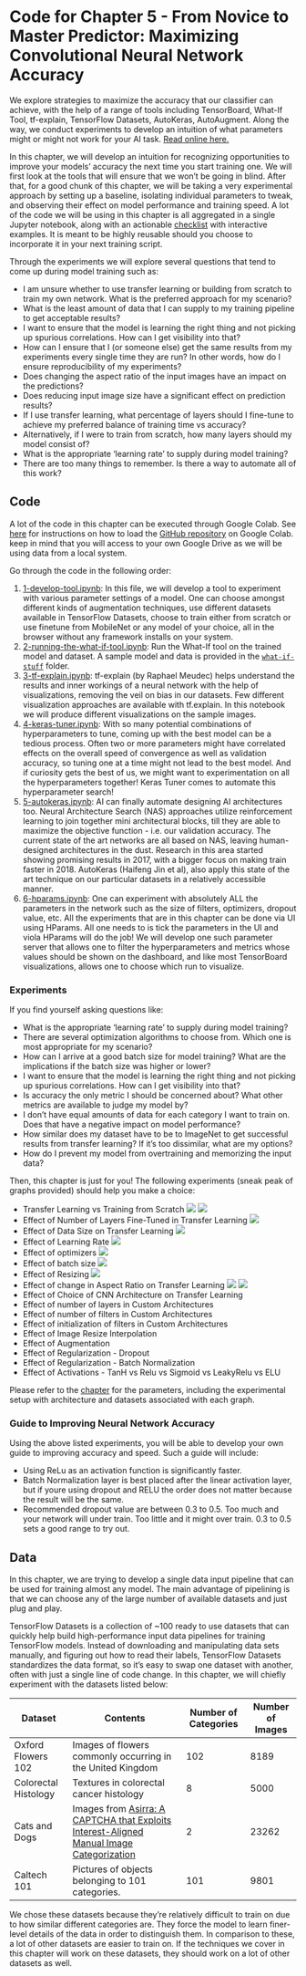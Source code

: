 # Code for Chapter 5 - From Novice to Master Predictor: Maximizing Convolutional Neural Network Accuracy

We explore strategies to maximize the accuracy that our classifier can achieve, with the help of a range of tools including TensorBoard, What-If Tool, tf-explain, TensorFlow Datasets, AutoKeras, AutoAugment. Along the way, we conduct experiments to develop an intuition of what parameters might or might not work for your AI task. [Read online here.](https://learning.oreilly.com/library/view/practical-deep-learning/9781492034858/ch05.html)

In this chapter, we will develop an intuition for recognizing opportunities to improve your models’ accuracy the next time you start training one. We will first look at the tools that will ensure that we won’t be going in blind. After that, for a good chunk of this chapter, we will be taking a very experimental approach by setting up a baseline, isolating individual parameters to tweak, and observing their effect on model performance and training speed. A lot of the code we will be using in this chapter is all aggregated in a single Jupyter notebook, along with an actionable [checklist](https://github.com/PracticalDL/Practical-Deep-Learning-Book/blob/master/code/chapter-5/Checklist.md) with interactive examples. It is meant to be highly reusable should you choose to incorporate it in your next training script.

Through the experiments we will explore several questions that tend to come up during model training such as:
- I am unsure whether to use transfer learning or building from scratch to train my own network. What is the preferred approach for my scenario? 
- What is the least amount of data that I can supply to my training pipeline to get acceptable results?
- I want to ensure that the model is learning the right thing and not picking up spurious correlations. How can I get visibility into that?
- How can I ensure that I (or someone else) get the same results from my experiments every single time they are run? In other words, how do I ensure reproducibility of my experiments?
- Does changing the aspect ratio of the input images have an impact on the predictions?
- Does reducing input image size have a significant effect on prediction results?
- If I use transfer learning, what percentage of layers should I fine-tune to achieve my preferred balance of training time vs accuracy?
- Alternatively, if I were to train from scratch, how many layers should my model consist of?
- What is the appropriate ‘learning rate’ to supply during model training?
- There are too many things to remember. Is there a way to automate all of this work?

## Code

A lot of the code in this chapter can be executed through Google Colab. See [here](https://colab.research.google.com/github/googlecolab/colabtools/blob/master/notebooks/colab-github-demo.ipynb#scrollTo=WzIRIt9d2huC) for instructions on how to load the [GitHub repository](https://github.com/PracticalDL/Practical-Deep-Learning-Book/blob/master/code/chapter-5/) on Google Colab. keep in mind that you will access to your own Google Drive as we will be using data from a local system.

Go through the code in the following order:

1. [1-develop-tool.ipynb](https://github.com/PracticalDL/Practical-Deep-Learning-Book/blob/master/code/chapter-5/1-develop-tool.ipynb): In this file, we will develop a tool to experiment with various parameter settings of a model. One can choose amongst different kinds of augmentation techniques, use different datasets available in TensorFlow Datasets, choose to train either from scratch or use finetune from MobileNet or any model of your choice, all in the browser without any framework installs on your system.
1. [2-running-the-what-if-tool.ipynb](https://github.com/PracticalDL/Practical-Deep-Learning-Book/blob/master/code/chapter-5/2-running-the-what-if-tool.ipynb): Run the What-If tool on the trained model and dataset. A sample model and data is provided in the [`what-if-stuff`](https://github.com/PracticalDL/Practical-Deep-Learning-Book/tree/master/code/chapter-5/what-if-stuff) folder.
1. [3-tf-explain.ipynb](https://github.com/PracticalDL/Practical-Deep-Learning-Book/blob/master/code/chapter-5/3-tf-explain.ipynb): tf-explain (by Raphael Meudec) helps understand the results and inner workings of a neural network with the help of visualizations, removing the veil on bias in our datasets. Few different visualization approaches are available with tf.explain. In this notebook we will produce different visualizations on the sample images.
1. [4-keras-tuner.ipynb](https://github.com/PracticalDL/Practical-Deep-Learning-Book/blob/master/code/chapter-5/4-keras-tuner.ipynb): With so many potential combinations of hyperparameters to tune, coming up with the best model can be a tedious process. Often two or more parameters might have correlated effects on the overall speed of convergence as well as validation accuracy, so tuning one at a time might not lead to the best model. And if curiosity gets the best of us, we might want to experimentation on all the hyperparameters together! Keras Tuner comes to automate this hyperparameter search!
1. [5-autokeras.ipynb](https://github.com/PracticalDL/Practical-Deep-Learning-Book/blob/master/code/chapter-5/5-autokeras.ipynb): AI can finally automate designing AI architectures too. Neural Architecture Search (NAS) approaches utilize reinforcement learning to join together mini architectural blocks, till they are able to maximize the objective function - i.e. our validation accuracy. The current state of the art networks are all based on NAS, leaving human-designed architectures in the dust. Research in this area started showing promising results in 2017, with a bigger focus on making train faster in 2018. AutoKeras (Haifeng Jin et al), also apply this state of the art technique on our particular datasets in a relatively accessible manner.
1. [6-hparams.ipynb](https://github.com/PracticalDL/Practical-Deep-Learning-Book/blob/master/code/chapter-5/6-hparams.ipynb): One can experiment with absolutely ALL the parameters in the network such as the size of filters, optimizers, dropout value, etc. All the experiments that are in this chapter can be done via UI using HParams. All one needs to is tick the parameters in the UI and viola HParams will do the job! We will develop one such parameter server that allows one to filter the hyperparameters and metrics whose values should be shown on the dashboard, and like most TensorBoard visualizations, allows one to choose which run to visualize.

### Experiments

If you find yourself asking questions like:

- What is the appropriate ‘learning rate’ to supply during model training?
- There are several optimization algorithms to choose from. Which one is most appropriate for my scenario?
- How can I arrive at a good batch size for model training? What are the implications if the batch size was higher or lower?
- I want to ensure that the model is learning the right thing and not picking up spurious correlations. How can I get visibility into that?
- Is accuracy the only metric I should be concerned about? What other metrics are available to judge my model by?
- I don’t have equal amounts of data for each category I want to train on. Does that have a negative impact on model performance?
- How similar does my dataset have to be to ImageNet to get successful results from transfer learning? If it’s too dissimilar, what are my options?
- How do I prevent my model from overtraining and memorizing the input data?

Then, this chapter is just for you! The following experiments (sneak peak of graphs provided) should help you make a choice:

- Transfer Learning vs Training from Scratch
![](./experiments/transfer-learning-vs-training-from-scratch.png)
![](./experiments/transfer-learning-vs-training-from-scratch-colorectal.png)
- Effect of Number of Layers Fine-Tuned in Transfer Learning
![](./experiments/effect-of-number-of-layers-fine-tuned.png)
- Effect of Data Size on Transfer Learning
![](./experiments/effect-of-number-of-images-on-transfer-learning.png)
- Effect of Learning Rate
![](./experiments/effect-of-learning-rate.png)
- Effect of optimizers
![](./experiments/effect-of-optimizers.png)
- Effect of batch size
![](./experiments/effect-of-batch-size.png)
- Effect of Resizing
![](./experiments/effect-of-image-size.png)
- Effect of change in Aspect Ratio on Transfer Learning
![](./experiments/aspect-ratio-number-of-images.png)
![](./experiments/aspect-ratio-vs-accuracy.png)
- Effect of Choice of CNN Architecture on Transfer Learning
- Effect of number of layers in Custom Architectures
- Effect of number of filters in Custom Architectures
- Effect of initialization of filters in Custom Architectures
- Effect of Image Resize Interpolation
- Effect of Augmentation
- Effect of Regularization - Dropout
- Effect of Regularization - Batch Normalization
- Effect of Activations - TanH vs Relu vs Sigmoid vs LeakyRelu vs ELU

Please refer to the [chapter](https://learning.oreilly.com/library/view/practical-deep-learning/9781492034858/ch05.html) for the parameters, including the experimental setup with architecture and datasets associated with each graph.

### Guide to Improving Neural Network Accuracy

Using the above listed experiments, you will be able to develop your own guide to improving accuracy and speed. Such a guide will include:

- Using ReLu as an activation function is significantly faster.
- Batch Normalization layer is best placed after the linear activation layer, but if youre using dropout and RELU the order does not matter because the result will be the same.
- Recommended dropout value are between 0.3 to 0.5. Too much and your network will under train. Too little and it might over train. 0.3 to 0.5 sets a good range to try out.

## Data

In this chapter, we are trying to develop a single data input pipeline that can be used for training almost any model. The main advantage of pipelining is that we can choose any of the large number of available datasets and just plug and play.

TensorFlow Datasets is a collection of ~100 ready to use datasets that can quickly help build high-performance input data pipelines for training TensorFlow models. Instead of downloading and manipulating data sets manually, and figuring out how to read their labels, TensorFlow Datasets standardizes the data format, so it’s easy to swap one dataset with another, often with just a single line of code change. In this chapter, we will chiefly experiment with the datasets listed below:

| Dataset | Contents | Number of Categories  | Number of Images |
|---|---| -----| -----|
| Oxford Flowers 102 | Images of flowers commonly occurring in the United Kingdom | 102 | 8189 |
| Colorectal Histology | Textures in colorectal cancer histology | 8 | 5000 |
|Cats and Dogs| Images from [Asirra: A CAPTCHA that Exploits Interest-Aligned Manual Image Categorization](https://www.microsoft.com/en-us/research/publication/asirra-a-captcha-that-exploits-interest-aligned-manual-image-categorization/)  | 2 | 23262|
| Caltech 101 | Pictures of objects belonging to 101 categories.  | 101 | 9801 |

We chose these datasets because they’re relatively difficult to train on due to how similar different categories are. They force the model to learn finer-level details of the data in order to distinguish them. In comparison to these, a lot of other datasets are easier to train on. If the techniques we cover in this chapter will work on these datasets, they should work on a lot of other datasets as well.
